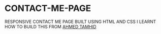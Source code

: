 # CONTACT-ME-PAGE
RESPONSIVE CONTACT ME PAGE BUILT USING HTML AND CSS
I LEARNT HOW TO BUILD THIS FROM [AHMED TAMHID](https://youtu.be/t_GpKEwyw1c)

